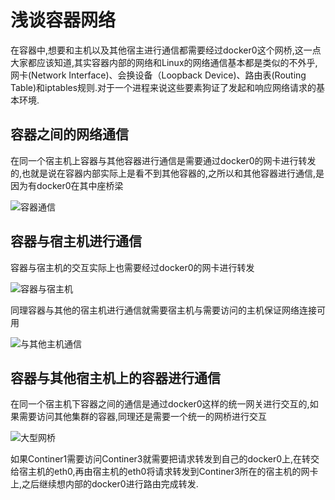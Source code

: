 # 浅谈容器网络

在容器中,想要和主机以及其他宿主进行通信都需要经过docker0这个网桥,这一点大家都应该知道,其实容器内部的网络和Linux的网络通信基本都是类似的不外乎,网卡(Network Interface)、会换设备（Loopback Device)、路由表(Routing Table)和iptables规则.对于一个进程来说这些要素狗证了发起和响应网络请求的基本环境.

## 容器之间的网络通信

在同一个宿主机上容器与其他容器进行通信是需要通过docker0的网卡进行转发的,也就是说在容器内部实际上是看不到其他容器的,之所以和其他容器进行通信,是因为有docker0在其中座桥梁

![容器通信](https://static001.geekbang.org/resource/image/e0/66/e0d28e0371f93af619e91a86eda99a66.png)

## 容器与宿主机进行通信

容器与宿主机的交互实际上也需要经过docker0的网卡进行转发

![容器与宿主机](https://static001.geekbang.org/resource/image/9f/01/9fb381d1e49318bb6a67bda3f9db6901.png)

同理容器与其他的宿主机进行通信就需要宿主机与需要访问的主机保证网络连接可用

![与其他主机通信](https://static001.geekbang.org/resource/image/90/95/90bd630c0723ea8a1fb7ccd738ad1f95.png)

## 容器与其他宿主机上的容器进行通信

在同一个宿主机下容器之间的通信是通过docker0这样的统一网关进行交互的,如果需要访问其他集群的容器,同理还是需要一个统一的网桥进行交互

![大型网桥](https://static001.geekbang.org/resource/image/b4/3d/b4387a992352109398a66d1dbe6e413d.png)

如果Continer1需要访问Continer3就需要把请求转发到自己的docker0上,在转交给宿主机的eth0,再由宿主机的eth0将请求转发到Continer3所在的宿主机的网卡上,之后继续想内部的docker0进行路由完成转发.

